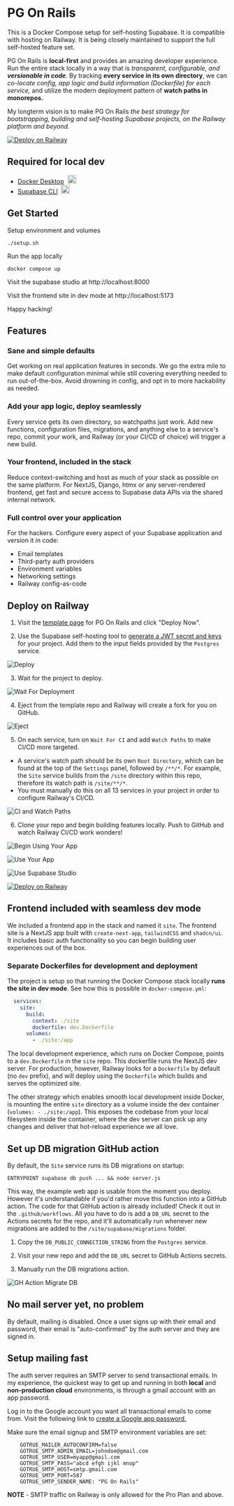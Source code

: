 # PG On Rails

This is a Docker Compose setup for self-hosting Supabase. It is compatible with hosting on Railway. It is being closely maintained to support the full self-hosted feature set.

PG On Rails is **local-first** and provides an amazing developer experience. Run the entire stack locally in a way that is *transparent, configurable, and **versionable in code***. By tracking **every service in its own directory**, we can *co-locate config, app logic and build information (Dockerfile) for each service,* and utilize the modern deployment pattern of **watch paths in monorepos.**

My longterm vision is to make PG On Rails *the best strategy for bootstrapping, building and self-hosting Supabase projects, on the Railway platform and beyond.*

[![Deploy on Railway](https://railway.com/button.svg)](https://railway.com/deploy/complete-supabase-nextjs-frontend?referralCode=benisenstein&utm_medium=integration&utm_source=template&utm_campaign=generic)

## Required for local dev

- <a href="https://docs.docker.com/desktop/" target="_blank" rel="noopener noreferrer">Docker Desktop</a>&nbsp;&nbsp;<img src="https://docs.docker.com/assets/images/favicon.svg" alt="description" width="20" height="20" />
- <a href="https://supabase.com/docs/guides/local-development/cli/getting-started" target="_blank" rel="noopener noreferrer">Supabase CLI</a>&nbsp;&nbsp;<img src="https://avatars.githubusercontent.com/u/54469796?s=20" alt="description" width="20" height="20" />

## Get Started

Setup environment and volumes

`./setup.sh`

Run the app locally

`docker compose up`

Visit the supabase studio at http://localhost:8000

Visit the frontend site in dev mode at http://localhost:5173

Happy hacking!

## Features

### Sane and simple defaults

Get working on real application features in seconds. We go the extra mile to make default configuration minimal while still covering everything needed to run out-of-the-box. Avoid drowning in config, and opt in to more hackability as needed.

### Add your app logic, deploy seamlessly

Every service gets its own directory, so watchpaths just work. Add new functions, configuration files, migrations, and anything else to a service's repo, commit your work, and Railway (or your CI/CD of choice) will trigger a new build.

### Your frontend, included in the stack

Reduce context-switching and host as much of your stack as possible on the same platform. For NextJS, Django, htmx or any server-rendered frontend, get fast and secure access to Supabase data APIs via the shared internal network.

### Full control over your application

For the hackers. Configure every aspect of your Supabase application and version it in code:
- Email templates
- Third-party auth providers
- Environment variables
- Networking settings
- Railway config-as-code

## Deploy on Railway

1. Visit the [template page](https://railway.com/deploy/5ArOQi?referralCode=benisenstein&utm_medium=integration&utm_source=template&utm_campaign=generic) for PG On Rails and click "Deploy Now".

2. Use the Supabase self-hosting tool to [generate a JWT secret and keys](https://supabase.com/docs/guides/self-hosting/docker#generate-api-keys) for your project. Add them to the input fields provided by the `Postgres` service.

![Deploy](https://github.com/BenIsenstein/pgonrails-media/blob/main/Deploy_Template_and_Input_JWTs.gif)

3. Wait for the project to deploy.

![Wait For Deployment](https://github.com/BenIsenstein/pgonrails-media/blob/main/Wait_For_Deployment.gif)

4. Eject from the template repo and Railway will create a fork for you on GitHub.

![Eject](https://github.com/BenIsenstein/pgonrails-media/blob/main/Eject.gif)

5. On each service, turn on `Wait For CI` and add `Watch Paths` to make CI/CD more targeted.

- A service's watch path should be its own `Root Directory`, which can be found at the top of the `Settings` panel, followed by `/**/*`. For example, the `Site` service builds from the `/site` directory within this repo, therefore its watch path is `/site/**/*`.
- You must manually do this on all 13 services in your project in order to configure Railway's CI/CD.

![CI and Watch Paths](https://github.com/BenIsenstein/pgonrails-media/blob/main/CI_and_Watch_Paths.gif)

6. Clone your repo and begin building features locally. Push to GitHub and watch Railway CI/CD work wonders!

![Begin Using Your App](https://github.com/BenIsenstein/pgonrails-media/blob/main/Begin_Using_Your_App.gif)

![Use Your App](https://github.com/BenIsenstein/pgonrails-media/blob/main/Use_your_app.gif)

![Use Supabase Studio](https://github.com/BenIsenstein/pgonrails-media/blob/main/Use_Supabase_Studio.gif)

[![Deploy on Railway](https://railway.com/button.svg)](https://railway.com/deploy/complete-supabase-nextjs-frontend?referralCode=benisenstein&utm_medium=integration&utm_source=template&utm_campaign=generic)

## Frontend included with seamless dev mode

We included a frontend app in the stack and named it `site`. The frontend site is a NextJS app built with `create-next-app`, `tailwindCSS` and `shadcn/ui`. It includes basic auth functionality so you can begin building user experiences out of the box.

### Separate Dockerfiles for development and deployment

The project is setup so that running the Docker Compose stack locally **runs the site in dev mode**. See how this is possible in `docker-compose.yml`:

```yml
  services:
    site:
      build:
        context: ./site
        dockerfile: dev.Dockerfile
      volumes:
        - ./site:/app
```

The local development experience, which runs on Docker Compose, points to a `dev.Dockerfile` in the `site` repo. This dockerfile runs the NextJS dev server. For production, however, Railway looks for a `Dockerfile` by default (no `dev` prefix), and will deploy using the `Dockerfile` which builds and serves the optimized site.

The other strategy which enables smooth local development inside Docker, is mounting the entire `site` directory as a volume inside the dev container (`volumes: - ./site:/app`). This exposes the codebase from your local filesystem inside the container, where the dev server can pick up any changes and deliver that hot-reload experience we all love.

## Set up DB migration GitHub action

By default, the `Site` service runs its DB migrations on startup:

`ENTRYPOINT supabase db push ... && node server.js`

This way, the example web app is usable from the moment you deploy. However it's understandable if you'd rather move this function into a GitHub action. The code for that GitHub action is already included! Check it out in the `.github/workflows`. All you have to do is add a `DB_URL` secret to the Actions secrets for the repo, and it'll automatically run whenever new migrations are added to the `/site/supabase/migrations` folder.

1. Copy the `DB_PUBLIC_CONNECTION_STRING` from the `Postgres` service.

2. Visit your new repo and add the `DB_URL` secret to GitHub Actions secrets.

3. Manually run the DB migrations action.

![GH Action Migrate DB](https://github.com/BenIsenstein/pgonrails-media/blob/main/Add_GH_Actions_Secret_and_Run_Migrations.gif)

## No mail server yet, no problem

By default, mailing is disabled. Once a user signs up with their email and password, their email is "auto-confirmed" by the auth server and they are signed in.

## Setup mailing fast

The auth server requires an SMTP server to send transactional emails. In my experience, the quickest way to get up and running in both **local** and **non-production cloud** environments, is through a gmail account with an app password.

Log in to the Google account you want all transactional emails to come from. Visit the following link to [create a Google app password.](https://myaccount.google.com/u/4/apppasswords)

Make sure the email signup and SMTP environment variables are set:

```Dotenv
    GOTRUE_MAILER_AUTOCONFIRM=false
    GOTRUE_SMTP_ADMIN_EMAIL=johndoe@gmail.com
    GOTRUE_SMTP_USER=myapp@gmail.com
    GOTRUE_SMTP_PASS="abcd efgh ijkl mnop"
    GOTRUE_SMTP_HOST=smtp.gmail.com
    GOTRUE_SMTP_PORT=587
    GOTRUE_SMTP_SENDER_NAME: "PG On Rails"
```

**NOTE** - SMTP traffic on Railway is only allowed for the Pro Plan and above.
